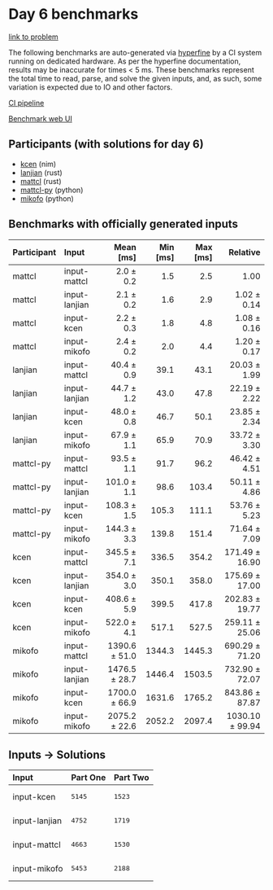 # Day 6 benchmarks

[link to problem](https://adventofcode.com/2024/day/6)

The following benchmarks are auto-generated via
[hyperfine](https://github.com/sharkdp/hyperfine) by a CI system running on
dedicated hardware. As per the hyperfine documentation, results may be
inaccurate for times < 5 ms. These benchmarks represent the total time to read,
parse, and solve the given inputs, and, as such, some variation is expected due
to IO and other factors.

[CI pipeline](http://ci.papercode.net:8080/teams/main/pipelines/aoc2024)

[Benchmark web UI](https://aoc.ancalagon.black)


## Participants (with solutions for day 6)

- [kcen](https://github.com/kcen/aoc2024) (nim)
- [lanjian](https://github.com/lanjian/aoc-2024) (rust)
- [mattcl](https://github.com/mattcl/aoc2024) (rust)
- [mattcl-py](https://github.com/mattcl/aoc2024-py) (python)
- [mikofo](https://github.com/mikofo/aoc2024) (python)


## Benchmarks with officially generated inputs

| Participant | Input | Mean [ms] | Min [ms] | Max [ms] | Relative |
|:---|:---|---:|---:|---:|---:|
| mattcl | input-mattcl | 2.0 ± 0.2 | 1.5 | 2.5 | 1.00 |
| mattcl | input-lanjian | 2.1 ± 0.2 | 1.6 | 2.9 | 1.02 ± 0.14 |
| mattcl | input-kcen | 2.2 ± 0.3 | 1.8 | 4.8 | 1.08 ± 0.16 |
| mattcl | input-mikofo | 2.4 ± 0.2 | 2.0 | 4.4 | 1.20 ± 0.17 |
| lanjian | input-mattcl | 40.4 ± 0.9 | 39.1 | 43.1 | 20.03 ± 1.99 |
| lanjian | input-lanjian | 44.7 ± 1.2 | 43.0 | 47.8 | 22.19 ± 2.22 |
| lanjian | input-kcen | 48.0 ± 0.8 | 46.7 | 50.1 | 23.85 ± 2.34 |
| lanjian | input-mikofo | 67.9 ± 1.1 | 65.9 | 70.9 | 33.72 ± 3.30 |
| mattcl-py | input-mattcl | 93.5 ± 1.1 | 91.7 | 96.2 | 46.42 ± 4.51 |
| mattcl-py | input-lanjian | 101.0 ± 1.1 | 98.6 | 103.4 | 50.11 ± 4.86 |
| mattcl-py | input-kcen | 108.3 ± 1.5 | 105.3 | 111.1 | 53.76 ± 5.23 |
| mattcl-py | input-mikofo | 144.3 ± 3.3 | 139.8 | 151.4 | 71.64 ± 7.09 |
| kcen | input-mattcl | 345.5 ± 7.1 | 336.5 | 354.2 | 171.49 ± 16.90 |
| kcen | input-lanjian | 354.0 ± 3.0 | 350.1 | 358.0 | 175.69 ± 17.00 |
| kcen | input-kcen | 408.6 ± 5.9 | 399.5 | 417.8 | 202.83 ± 19.77 |
| kcen | input-mikofo | 522.0 ± 4.1 | 517.1 | 527.5 | 259.11 ± 25.06 |
| mikofo | input-mattcl | 1390.6 ± 51.0 | 1344.3 | 1445.3 | 690.29 ± 71.20 |
| mikofo | input-lanjian | 1476.5 ± 28.7 | 1446.4 | 1503.5 | 732.90 ± 72.07 |
| mikofo | input-kcen | 1700.0 ± 66.9 | 1631.6 | 1765.2 | 843.86 ± 87.87 |
| mikofo | input-mikofo | 2075.2 ± 22.6 | 2052.2 | 2097.4 | 1030.10 ± 99.94 |


## Inputs -> Solutions

| Input | Part One | Part Two |
|:---|:---|:---|
|input-kcen|<pre>5145</pre>|<pre>1523</pre>|
|input-lanjian|<pre>4752</pre>|<pre>1719</pre>|
|input-mattcl|<pre>4663</pre>|<pre>1530</pre>|
|input-mikofo|<pre>5453</pre>|<pre>2188</pre>|